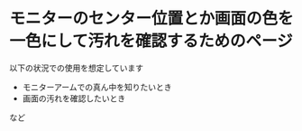 # モニターのセンター位置とか画面の色を一色にして汚れを確認するためのページ

以下の状況での使用を想定しています

- モニターアームでの真ん中を知りたいとき
- 画面の汚れを確認したいとき

など

